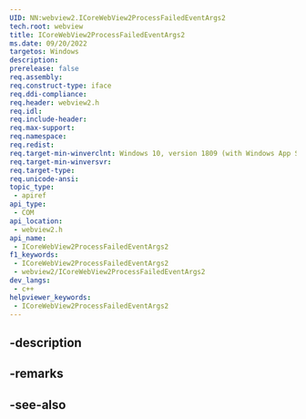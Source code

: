```yaml
---
UID: NN:webview2.ICoreWebView2ProcessFailedEventArgs2
tech.root: webview
title: ICoreWebView2ProcessFailedEventArgs2
ms.date: 09/20/2022
targetos: Windows
description: 
prerelease: false
req.assembly: 
req.construct-type: iface
req.ddi-compliance: 
req.header: webview2.h
req.idl: 
req.include-header: 
req.max-support: 
req.namespace: 
req.redist: 
req.target-min-winverclnt: Windows 10, version 1809 (with Windows App SDK 1.1 or later)
req.target-min-winversvr: 
req.target-type: 
req.unicode-ansi: 
topic_type:
 - apiref
api_type:
 - COM
api_location:
 - webview2.h
api_name:
 - ICoreWebView2ProcessFailedEventArgs2
f1_keywords:
 - ICoreWebView2ProcessFailedEventArgs2
 - webview2/ICoreWebView2ProcessFailedEventArgs2
dev_langs:
 - c++
helpviewer_keywords:
 - ICoreWebView2ProcessFailedEventArgs2
---
```


## -description

## -remarks

## -see-also

